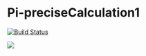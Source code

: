 # Pi-preciseCalculation1

[![Build Status](http://ec2-51-20-196-254.eu-north-1.compute.amazonaws.com/buildStatus/icon?job=PI-preciseCalculation)](http://ec2-51-20-196-254.eu-north-1.compute.amazonaws.com/job/PI-preciseCalculation/)


<a href='http://ec2-51-20-196-254.eu-north-1.compute.amazonaws.com/job/PI-preciseCalculation/'><img src='http://ec2-51-20-196-254.eu-north-1.compute.amazonaws.com/buildStatus/icon?job=PI-preciseCalculation'></a>


